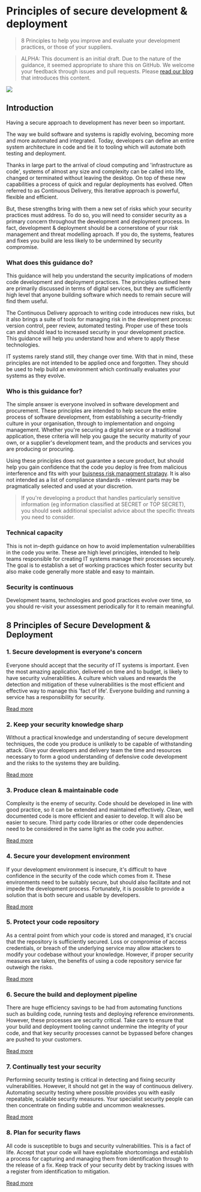 # Principles of secure development & deployment

> 8 Principles to help you improve and evaluate your development practices, or those of your suppliers.

> ALPHA: This document is an initial draft. Due to the nature of the guidance, it seemed appropriate to share this on GitHub. We welcome your feedback through issues and pull requests. Please [read our blog](https://www.ncsc.gov.uk/blog-post/secure-development-and-deployment) that introduces this content.

![](images/lego.png)


## Introduction

Having a secure approach to development has never been so important. 

The way we build software and systems is rapidly evolving, becoming more and more automated and integrated. Today, developers can define an entire system architecture in code and tie it to tooling which will automate both testing and deployment.

Thanks in large part to the arrival of cloud computing and 'infrastructure as code', systems of almost any size and complexity can be called into life, changed or terminated without leaving the desktop. On top of these new capabilities a process of quick and regular deployments has evolved. Often referred to as Continuous Delivery, this iterative approach is powerful, flexible and efficient.

But, these strengths bring with them a new set of risks which your security practices must address. To do so, you will need to consider security as a primary concern throughout the development and deployment process. In fact, development & deployment should be a cornerstone of your risk management and threat modelling aproach. If you do, the systems, features and fixes you build are less likely to be undermined by security compromise.

### What does this guidance do?

This guidance will help you understand the security implications of modern code development and deployment practices. The principles outlined here are primarily discussed in terms of digital services, but they are sufficiently high level that anyone building software which needs to remain secure will find them useful.

The Continuous Delivery approach to writing code introduces new risks, but it also brings a suite of tools for managing risk in the development process: version control, peer review, automated testing. Proper use of these tools can and should lead to increased security in your development practice. This guidance will help you understand how and where to apply these technologies.

IT systems rarely stand still, they change over time. With that in mind, these principles are not intended to be applied once and forgotten. They should be used to help build an environment which continually evaluates your systems as they evolve.

### Who is this guidance for?

The simple answer is everyone involved in software development and procurement. These principles are intended to help secure the entire process of software development, from establishing a security-friendly culture in your organisation, through to implementation and ongoing management. Whether you're securing a digital service or a traditional application, these criteria will help you gauge the security maturity of your own, or a supplier's development team, and the products and services you are producing or procuring.

Using these principles does not guarantee a secure product, but should help you gain confidence that the code you deploy is free from malicious interference and fits with your [buisness risk managment stratagy](https://www.ncsc.gov.uk/blog-post/coming-soon-new-guidance-risk-management-cyber-security). It is also not intended as a list of compliance standards - relevant parts may be pragmatically selected and used at your discretion.

> If you're developing a product that handles particularly sensitive information (eg information classified at SECRET or TOP SECRET), you should seek additional specialist advice about the specific threats you need to consider.

### Technical capacity

This is not in-depth guidance on how to avoid implementation vulnerabilities in the code you write. These are high level principles, intended to help teams responsible for creating IT systems manage their processes securely. The goal is to establish a set of working practices which foster security but also make code generally more stable and easy to maintain.

### Security is continuous

Development teams, technologies and good practices evolve over time, so you should re-visit your assessment periodically for it to remain meaningful.


## 8 Principles of Secure Development & Deployment

### 1. Secure development is everyone's concern
Everyone should accept that the security of IT systems is important. Even the most amazing application, delivered on time and to budget, is likely to have security vulnerabilities. A culture which values and rewards the detection and mitigation of these vulnerabilities is the most efficient and effective way to manage this 'fact of life'. Everyone building and running a service has a responsibility for security.

[Read more](1-secure-development-is-everyones-concern.md)

### 2. Keep your security knowledge sharp
Without a practical knowledge and understanding of secure development techniques, the code you produce is unlikely to be capable of withstanding attack. Give your developers and delivery team the time and resources necessary to form a good understanding of defensive code development and the risks to the systems they are building.

[Read more](2-keep-your-security-knowledge-sharp.md)

### 3. Produce clean & maintainable code
Complexity is the enemy of security. Code should be developed in line with good practice, so it can be extended and maintained effectively. Clean, well documented code is more efficient and easier to develop. It will also be easier to secure. Third party code libraries or other code dependencies need to be considered in the same light as the code you author.

[Read more](3-produce-clean-and-maintainable-code.md)

### 4. Secure your development environment
If your development environment is insecure, it's difficult to have confidence in the security of the code which comes from it. These environments need to be suitably secure, but should also facilitate and not impede the development process. Fortunately, it is possible to provide a solution that is both secure and usable by developers.

[Read more](4-secure-your-development-environment.md)

### 5. Protect your code repository
As a central point from which your code is stored and managed, it's crucial that the repository is sufficiently secured. Loss or compromise of access credentials, or breach of the underlying service may allow attackers to modify your codebase without your knowledge. However, if proper security measures are taken, the benefits of using a code repository service far outweigh the risks.

[Read more](5-protect-your-code-repository.md)

### 6. Secure the build and deployment pipeline
There are huge efficiency savings to be had from automating functions such as building code, running tests and deploying reference environments. However, these processes are security critical. Take care to ensure that your build and deployment tooling cannot undermine the integrity of your code, and that key security processes cannot be bypassed before changes are pushed to your customers.

[Read more](6-secure-the-build-and-deployment-pipeline.md)

### 7. Continually test your security
Performing security testing is critical in detecting and fixing security vulnerabilities. However, it should not get in the way of continuous delivery. Automating security testing where possible provides you with easily repeatable, scalable security measures. Your specialist security people can then concentrate on finding subtle and uncommon weaknesses.

[Read more](7-continually-test-your-security.md)

### 8. Plan for security flaws
All code is susceptible to bugs and security vulnerabilities. This is a fact of life. Accept that your code will have exploitable shortcomings and establish a process for capturing and managing them from identification through to the release of a fix. Keep track of your security debt by tracking issues with a register from identification to mitigation.

[Read more](8-plan-for-security-flaws.md)
